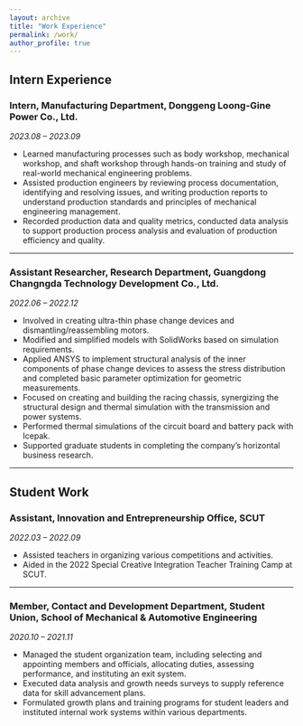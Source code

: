 ```yaml
---
layout: archive
title: "Work Experience"
permalink: /work/
author_profile: true
---
```


## Intern Experience

### Intern, Manufacturing Department, Donggeng Loong-Gine Power Co., Ltd.  
*2023.08 – 2023.09*  

- Learned manufacturing processes such as body workshop, mechanical workshop, and shaft workshop through hands-on training and study of real-world mechanical engineering problems.  
- Assisted production engineers by reviewing process documentation, identifying and resolving issues, and writing production reports to understand production standards and principles of mechanical engineering management.  
- Recorded production data and quality metrics, conducted data analysis to support production process analysis and evaluation of production efficiency and quality.  

---

### Assistant Researcher, Research Department, Guangdong Changngda Technology Development Co., Ltd.  
*2022.06 – 2022.12*  

- Involved in creating ultra-thin phase change devices and dismantling/reassembling motors.  
- Modified and simplified models with SolidWorks based on simulation requirements.  
- Applied ANSYS to implement structural analysis of the inner components of phase change devices to assess the stress distribution and completed basic parameter optimization for geometric measurements.  
- Focused on creating and building the racing chassis, synergizing the structural design and thermal simulation with the transmission and power systems.  
- Performed thermal simulations of the circuit board and battery pack with Icepak.  
- Supported graduate students in completing the company’s horizontal business research.  

---

## Student Work

### Assistant, Innovation and Entrepreneurship Office, SCUT  
*2022.03 – 2022.09*  

- Assisted teachers in organizing various competitions and activities.  
- Aided in the 2022 Special Creative Integration Teacher Training Camp at SCUT.  

---

### Member, Contact and Development Department, Student Union, School of Mechanical & Automotive Engineering  
*2020.10 – 2021.11*  

- Managed the student organization team, including selecting and appointing members and officials, allocating duties, assessing performance, and instituting an exit system.  
- Executed data analysis and growth needs surveys to supply reference data for skill advancement plans.  
- Formulated growth plans and training programs for student leaders and instituted internal work systems within various departments.  
